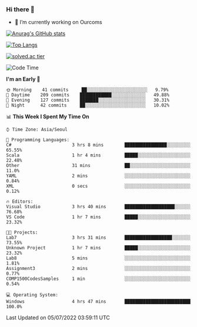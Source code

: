 ### Hi there 👋

- 🔭 I’m currently working on Ourcoms

<!--
**Rhange/Rhange** is a ✨ _special_ ✨ repository because its `README.md` (this file) appears on your GitHub profile.

Here are some ideas to get you started:

- 🌱 I’m currently learning ...
- 👯 I’m looking to collaborate on ...
- 🤔 I’m looking for help with ...
- 💬 Ask me about ...
- 📫 How to reach me: ...
- 😄 Pronouns: ...
- ⚡ Fun fact: ...
-->

[![Anurag's GitHub stats](https://github-readme-stats.vercel.app/api?username=rhange&show_icons=true&theme=gruvbox)](https://github.com/anuraghazra/github-readme-stats)

[![Top Langs](https://github-readme-stats.vercel.app/api/top-langs/?username=rhange&layout=compact&theme=gruvbox)](https://github.com/anuraghazra/github-readme-stats)

[![solved.ac tier](http://mazassumnida.wtf/api/generate_badge?boj=rhange0511)](https://solved.ac/rhange0511)

  <!--START_SECTION:waka-->
![Code Time](http://img.shields.io/badge/Code%20Time-490%20hrs%2015%20mins-blue)

**I'm an Early 🐤** 

```text
🌞 Morning    41 commits     ██░░░░░░░░░░░░░░░░░░░░░░░   9.79% 
🌆 Daytime    209 commits    ████████████░░░░░░░░░░░░░   49.88% 
🌃 Evening    127 commits    ███████░░░░░░░░░░░░░░░░░░   30.31% 
🌙 Night      42 commits     ██░░░░░░░░░░░░░░░░░░░░░░░   10.02%

```


📊 **This Week I Spent My Time On** 

```text
⌚︎ Time Zone: Asia/Seoul

💬 Programming Languages: 
C#                       3 hrs 8 mins        ████████████████░░░░░░░░░   65.55% 
Scala                    1 hr 4 mins         █████░░░░░░░░░░░░░░░░░░░░   22.48% 
Other                    31 mins             ██░░░░░░░░░░░░░░░░░░░░░░░   11.0% 
YAML                     2 mins              ░░░░░░░░░░░░░░░░░░░░░░░░░   0.84% 
XML                      0 secs              ░░░░░░░░░░░░░░░░░░░░░░░░░   0.12%

🔥 Editors: 
Visual Studio            3 hrs 40 mins       ███████████████████░░░░░░   76.68% 
VS Code                  1 hr 7 mins         █████░░░░░░░░░░░░░░░░░░░░   23.32%

🐱‍💻 Projects: 
Lab7                     3 hrs 31 mins       ██████████████████░░░░░░░   73.55% 
Unknown Project          1 hr 7 mins         █████░░░░░░░░░░░░░░░░░░░░   23.32% 
Lab8                     5 mins              ░░░░░░░░░░░░░░░░░░░░░░░░░   1.81% 
Assignment3              2 mins              ░░░░░░░░░░░░░░░░░░░░░░░░░   0.77% 
COMP1500CodesSamples     1 min               ░░░░░░░░░░░░░░░░░░░░░░░░░   0.54%

💻 Operating System: 
Windows                  4 hrs 47 mins       █████████████████████████   100.0%

```


 Last Updated on 05/07/2022 03:59:11 UTC
<!--END_SECTION:waka-->
